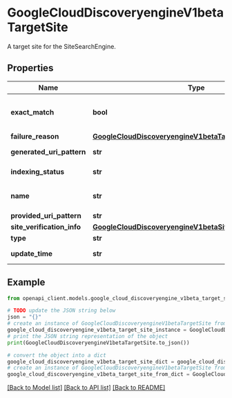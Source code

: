 # GoogleCloudDiscoveryengineV1betaTargetSite

A target site for the SiteSearchEngine.

## Properties

Name | Type | Description | Notes
------------ | ------------- | ------------- | -------------
**exact_match** | **bool** | Input only. If set to false, a uri_pattern is generated to include all pages whose address contains the provided_uri_pattern. If set to true, an uri_pattern is generated to try to be an exact match of the provided_uri_pattern or just the specific page if the provided_uri_pattern is a specific one. provided_uri_pattern is always normalized to generate the URI pattern to be used by the search engine. | [optional] 
**failure_reason** | [**GoogleCloudDiscoveryengineV1betaTargetSiteFailureReason**](GoogleCloudDiscoveryengineV1betaTargetSiteFailureReason.md) |  | [optional] 
**generated_uri_pattern** | **str** | Output only. This is system-generated based on the provided_uri_pattern. | [optional] [readonly] 
**indexing_status** | **str** | Output only. Indexing status. | [optional] [readonly] 
**name** | **str** | Output only. The fully qualified resource name of the target site. &#x60;projects/{project}/locations/{location}/collections/{collection}/dataStores/{data_store}/siteSearchEngine/targetSites/{target_site}&#x60; The &#x60;target_site_id&#x60; is system-generated. | [optional] [readonly] 
**provided_uri_pattern** | **str** | Required. Input only. The user provided URI pattern from which the &#x60;generated_uri_pattern&#x60; is generated. | [optional] 
**site_verification_info** | [**GoogleCloudDiscoveryengineV1betaSiteVerificationInfo**](GoogleCloudDiscoveryengineV1betaSiteVerificationInfo.md) |  | [optional] 
**type** | **str** | The type of the target site, e.g., whether the site is to be included or excluded. | [optional] 
**update_time** | **str** | Output only. The target site&#39;s last updated time. | [optional] [readonly] 

## Example

```python
from openapi_client.models.google_cloud_discoveryengine_v1beta_target_site import GoogleCloudDiscoveryengineV1betaTargetSite

# TODO update the JSON string below
json = "{}"
# create an instance of GoogleCloudDiscoveryengineV1betaTargetSite from a JSON string
google_cloud_discoveryengine_v1beta_target_site_instance = GoogleCloudDiscoveryengineV1betaTargetSite.from_json(json)
# print the JSON string representation of the object
print(GoogleCloudDiscoveryengineV1betaTargetSite.to_json())

# convert the object into a dict
google_cloud_discoveryengine_v1beta_target_site_dict = google_cloud_discoveryengine_v1beta_target_site_instance.to_dict()
# create an instance of GoogleCloudDiscoveryengineV1betaTargetSite from a dict
google_cloud_discoveryengine_v1beta_target_site_from_dict = GoogleCloudDiscoveryengineV1betaTargetSite.from_dict(google_cloud_discoveryengine_v1beta_target_site_dict)
```
[[Back to Model list]](../README.md#documentation-for-models) [[Back to API list]](../README.md#documentation-for-api-endpoints) [[Back to README]](../README.md)


